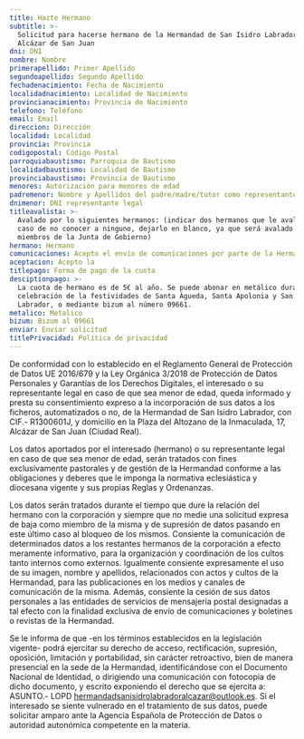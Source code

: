 ```yaml
---
title: Hazte Hermano
subtitle: >-
  Solicitud para hacerse hermano de la Hermandad de San Isidro Labrador de
  Alcázar de San Juan
dni: DNI
nombre: Nombre
primerapellido: Primer Apellido
segundoapellido: Segundo Apellido
fechadenacimiento: Fecha de Nacimiento
localidadnacimiento: Localidad de Nacimiento
provincianacimiento: Provincia de Nacimiento
telefono: Teléfono
email: Email
direccion: Dirección
localidad: Localidad
provincia: Provincia
codigopostal: Código Postal
parroquiabaustismo: Parroquia de Bautismo
localidadbaustismo: Localidad de Bautismo
provinciabaustismo: Provincia de Bautismo
menores: Autorización para menores de edad
padremenor: Nombre y Apellidos del padre/madre/tutor como representante legal
dnimenor: DNI representante legal
titleavalista: >-
  Avalado por lo siguientes hermanos: (indicar dos hermanos que le avalen, en
  caso de no conocer a ninguno, dejarlo en blanco, ya que será avalado por
  miembros de la Junta de Gobierno)
hermano: Hermano
comunicaciones: Acepto el envío de comunicaciones por parte de la Hermandad de san Isidro.
aceptacion: Acepto la
titlepago: Forma de pago de la cuota
desciptionpago: >-
  La cuota de hermano es de 5€ al año. Se puede abonar en metálico durante la
  celebración de la festividades de Santa Águeda, Santa Apolonia y San Isidro
  Labrador, o mediante bizum al número 09661.
metalico: Metalico
bizum: Bizum al 09661
enviar: Enviar solicitud
titlePrivacidad: Política de privacidad
---
```


De conformidad con lo establecido en el Reglamento General de Protección de Datos UE 2016/679 y la Ley Orgánica 3/2018 de Protección de Datos Personales y Garantías de los Derechos Digitales, el interesado o su representante legal en caso de que sea menor de edad, queda informado y presta su consentimiento expreso a la incorporación de sus datos a los ficheros, automatizados o no, de la Hermandad de San Isidro Labrador, con CIF.- R1300601J, y domicilio en la Plaza del Altozano de la Inmaculada, 17, Alcázar de San Juan (Ciudad Real).

Los datos aportados por el interesado (hermano) o su representante legal en caso de que sea menor de edad, serán tratados con fines exclusivamente pastorales y de gestión de la Hermandad conforme a las obligaciones y deberes que le imponga la normativa eclesiástica y diocesana vigente y sus propias Reglas y Ordenanzas.

Los datos serán tratados durante el tiempo que dure la relación del hermano con la corporación y siempre que no medie una solicitud expresa de baja como miembro de la misma y de supresión de datos pasando en este último caso al bloqueo de los mismos. Consiente la comunicación de determinados datos a los restantes hermanos de la corporación a efecto meramente informativo, para la organización y coordinación de los cultos tanto internos como externos. Igualmente consiente expresamente el uso de su imagen, nombre y apellidos, relacionados con actos y cultos de la Hermandad, para las publicaciones en los medios y canales de comunicación de la misma. Además, consiente la cesión de sus datos personales a las entidades de servicios de mensajería postal designadas a tal efecto con la finalidad exclusiva de envío de comunicaciones y boletines o revistas de la Hermandad.

Se le informa de que -en los términos establecidos en la legislación vigente- podrá ejercitar su derecho de acceso, rectificación, supresión, oposición, limitación y portabilidad, sin carácter retroactivo, bien de manera presencial en la sede de la Hermandad, identificándose con el Documento Nacional de Identidad, o dirigiendo una comunicación con fotocopia de dicho documento, y escrito exponiendo el derecho que se ejercita a: ASUNTO.- LOPD [hermandadsanisidrolabradoralcazar@outlook.es](mailto:hermandadsanisidrolabradoralcazar@outlook.es). Si el interesado se siente vulnerado en el tratamiento de sus datos, puede solicitar amparo ante la Agencia Española de Protección de Datos o autoridad autonómica competente en la materia.
